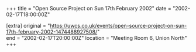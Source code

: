 +++
title = "Open Source Project on Sun 17th February 2002"
date = "2002-02-17T18:00:00Z"

[extra]
original = "https://uwcs.co.uk/events/open-source-project-on-sun-17th-february-2002-1474488927508/"    
end = "2002-02-17T20:00:00Z"
location = "Meeting Room 6, Union North"
+++



